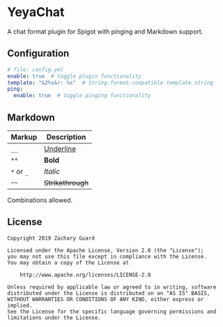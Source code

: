 # YeyaChat

A chat format plugin for Spigot with pinging and Markdown support.

## Configuration

```yaml
# file: config.yml
enable: true  # toggle plugin functionality
template: "&2%s&r: %s"  # String.format-compatible template string
ping:
  enable: true  # toggle pinging functionality
```

## Markdown

| Markup     | Description       |
|------------|-------------------|
| `__`       | <u>Underline</u>  |
| `**`       | **Bold**          |
| `*` or `_` | *Italic*          |
| `~~`       | ~~Strikethrough~~ |

Combinations allowed.

## License

```
Copyright 2019 Zachary Guard

Licensed under the Apache License, Version 2.0 (the "License");
you may not use this file except in compliance with the License.
You may obtain a copy of the License at

    http://www.apache.org/licenses/LICENSE-2.0

Unless required by applicable law or agreed to in writing, software
distributed under the License is distributed on an "AS IS" BASIS,
WITHOUT WARRANTIES OR CONDITIONS OF ANY KIND, either express or implied.
See the License for the specific language governing permissions and
limitations under the License.
```
